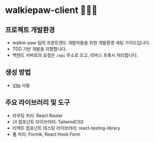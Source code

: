 # walkiepaw-client 👩🏻‍💻

## 프로젝트 개발환경 
- walkie-paw 팀의 프론트엔드 개발자들을 위한 개발환경 세팅 가이드입니다.
- TDD 기반 개발을 지향합니다.
- 백엔드 서버로의 요청은 `/api` 주소로 오고, 리버스 프록시 처리합니다.

## 생성 방법
- [Vite](https://ko.vitejs.dev/) 사용

## 주요 라이브러리 및 도구
- 라우팅 처리: React Router
- UI 컴포넌트 라이브러리: TailwindCSS
- 리액트 컴포넌트 테스팅 라이브러리: react-testing-library
- 폼 처리: Formik, React Hook Form
